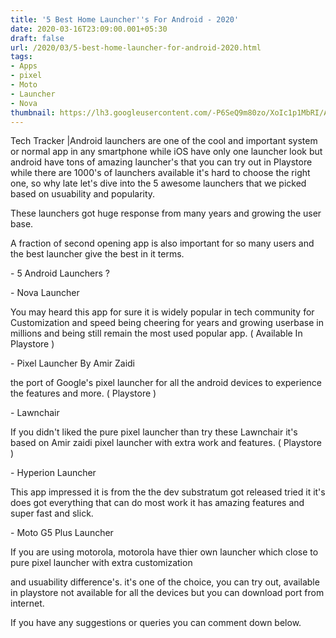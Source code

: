 ```yaml
---
title: '5 Best Home Launcher''s For Android - 2020'
date: 2020-03-16T23:09:00.001+05:30
draft: false
url: /2020/03/5-best-home-launcher-for-android-2020.html
tags: 
- Apps
- pixel
- Moto
- Launcher
- Nova
thumbnail: https://lh3.googleusercontent.com/-P6SeQ9m80zo/XoIc1p1MbRI/AAAAAAAABQg/8egfgqXh1kAotMDl5zcPvAIL7qTgqvewQCLcBGAsYHQ/s1600/IMG_20200111_105332_780-02-14.jpeg
---
```


  

Tech Tracker |Android launchers are one of the cool and important system or normal app in any smartphone while iOS have only one launcher look but android have tons of amazing launcher's that you can try out in Playstore while there are 1000's of launchers available it's hard to choose the right one, so why late let's dive into the 5 awesome launchers that we picked based on usuability and popularity.

  

These launchers got huge response from many years and growing the user base.

  

A fraction of second opening app is also important for so many users and the best launcher give the best in it terms.

  

\- 5 Android Launchers ?

  

\- Nova Launcher

  

You may heard this app for sure it is widely popular in tech community for Customization and speed being cheering for years and growing userbase in millions and being still remain the most used popular app. ( Available In Playstore )

  

\- Pixel Launcher By Amir Zaidi

  

the port of Google's pixel launcher for all the android devices to experience the features and more. ( Playstore )

  

\- Lawnchair 

  

If you didn't liked the pure pixel launcher than try these Lawnchair it's based on Amir zaidi pixel launcher with extra work and features. ( Playstore )

  

\- Hyperion Launcher

  

This app impressed it is from the the dev substratum got released tried it it's does got everything that can do most work it has amazing features and super fast and slick.

  

\- Moto G5 Plus Launcher

  

If you are using motorola, motorola have thier own launcher which close to pure pixel launcher with extra customization

and usuability difference's. it's one of the choice, you can try out, available in playstore not available for all the devices but you can download port from internet.

  

If you have any suggestions or queries you can comment down below.